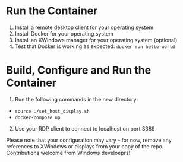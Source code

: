 # Run the Container
1. Install a remote desktop client for your operating system
2. Install Docker for your operating system
3. Install an XWindows manager for your operating system (optional)
4. Test that Docker is working as expected: `docker run hello-world`
# Build, Configure and Run the Container
1. Run the following commands in the new directory:
  - `source ./set_host_display.sh`
  - `docker-compose up`
2. Use your RDP client to connect to localhost on port 3389
<div class="notecard note">
<p>Please note that your configuration may vary - for now, remove any references to XWindows or displays from your copy of the repo.  Contributions welcome from Windows develoeprs!</p>
</div>
